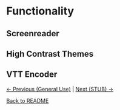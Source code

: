# Functionality

## Screenreader

## High Contrast Themes

## VTT Encoder

[<- Previous (General Use)](generaluse.md)
 | [Next (STUB) ->](stub.md)

[Back to README](../../README.md)
